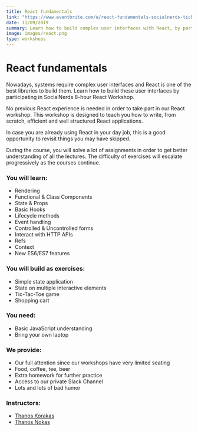 ```yaml
---
title: React fundamentals
link: "https://www.eventbrite.com/e/react-fundamentals-socialnerds-tickets-69808694685"
date: 11/09/2019
summary: Learn how to build complex user interfaces with React, by participating in SocialNerds 8-hour workshop. 
image: images/react.png
type: workshops
---
```


# React fundamentals

Nowadays, systems require complex user interfaces and React is one of the best libraries to build them. Learn how to build these user interfaces by participating in SocialNerds 8-hour React Workshop.

No previous React experience is needed in order to take part in our React workshop. This workshop is designed to teach you how to write, from scratch, efficient and well structured React applications.

In case you are already using React in your day job, this is a good opportunity to revisit things you may have skipped.

During the course, you will solve a lot of assignments in order to get better understanding of all the lectures. The difficulty of exercises will escalate progressively as the courses continue.

### You will learn:
- Rendering
- Functional & Class Components
- State & Props
- Basic Hooks
- Lifecycle methods
- Event handling
- Controlled & Uncontrolled forms
- Interact with HTTP APIs
- Refs
- Context
- New ES6/ES7 features

### You will build as exercises:
- Simple state application
- State on multiple interactive elements
- Tic-Tac-Toe game
- Shopping cart

### You need:
- Basic JavaScript understanding
- Bring your own laptop

### We provide:
- Our full attention since our workshops have very limited seating
- Food, coffee, tee, beer
- Extra homework for further practice
- Access to our private Slack Channel
- Lots and lots of bad humor

### Instructors:
- [Thanos Korakas](https://www.linkedin.com/in/tkorakas)
- [Thanos Nokas](https://www.linkedin.com/in/thanosnokas)


